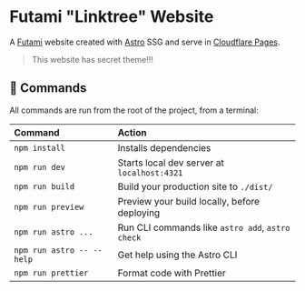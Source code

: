 # Futami "Linktree" Website

A [Futami](https://futami.my.id) website created with [Astro](https://astro.build) SSG and serve in [Cloudflare Pages](https://pages.cloudflare.com/).
> This website has secret theme!!!

## 🧞 Commands

All commands are run from the root of the project, from a terminal:

| Command                   | Action                                           |
|:--------------------------|:-------------------------------------------------|
| `npm install`             | Installs dependencies                            |
| `npm run dev`             | Starts local dev server at `localhost:4321`      |
| `npm run build`           | Build your production site to `./dist/`          |
| `npm run preview`         | Preview your build locally, before deploying     |
| `npm run astro ...`       | Run CLI commands like `astro add`, `astro check` |
| `npm run astro -- --help` | Get help using the Astro CLI                     |
| `npm run prettier`        | Format code with Prettier                        |
